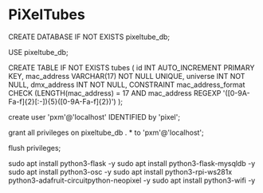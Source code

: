 # PiXelTubes

CREATE DATABASE IF NOT EXISTS pixeltube_db;

USE pixeltube_db;

CREATE TABLE IF NOT EXISTS tubes (
    id INT AUTO_INCREMENT PRIMARY KEY,
    mac_address VARCHAR(17) NOT NULL UNIQUE,
    universe INT NOT NULL,
    dmx_address INT NOT NULL,
    CONSTRAINT mac_address_format CHECK (LENGTH(mac_address) = 17 AND mac_address REGEXP '([0-9A-Fa-f]{2}[:-]){5}([0-9A-Fa-f]{2})')
);

create user 'pxm'@'localhost' IDENTIFIED by 'pixel';

grant all privileges on pixeltube_db . * to 'pxm'@'localhost';

flush privileges;

sudo apt install python3-flask -y
sudo apt install python3-flask-mysqldb -y
sudo apt install python3-osc -y
sudo apt install python3-rpi-ws281x python3-adafruit-circuitpython-neopixel -y
sudo apt install python3-wifi -y